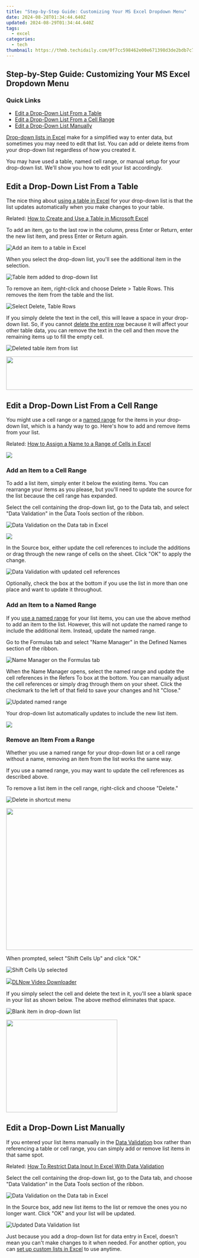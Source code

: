 ```yaml
---
title: "Step-by-Step Guide: Customizing Your MS Excel Dropdown Menu"
date: 2024-08-28T01:34:44.640Z
updated: 2024-08-29T01:34:44.640Z
tags:
  - excel
categories:
  - tech
thumbnail: https://thmb.techidaily.com/0f7cc598462e00e671398d3de2bdb7c71a59af5f2607e912d55b8b85ab2b5c83.jpg
---
```


## Step-by-Step Guide: Customizing Your MS Excel Dropdown Menu

### Quick Links

* [Edit a Drop-Down List From a Table](https://techidaily.com/how-to-easily-hard-reset-my-lava-blaze-pro-5g-drfone-by-drfone-reset-android-reset-android/)
* [Edit a Drop-Down List From a Cell Range](https://some-tips.techidaily.com/in-2024-prime-windows-10-photoviewing-suite/)
* [Edit a Drop-Down List Manually](https://facebook-video-footage.techidaily.com/new-experts-choice-11-premium-video-extractors-for-2024/)

[Drop-down lists in Excel](https://hardware-updates.techidaily.com/download-and-install-the-newest-version-of-corsair-k55-drivers-today/) make for a simplified way to enter data, but sometimes you may need to edit that list. You can add or delete items from your drop-down list regardless of how you created it.

 You may have used a table, named cell range, or manual setup for your drop-down list. We'll show you how to edit your list accordingly.

##  Edit a Drop-Down List From a Table

 The nice thing about [using a table in Excel](https://instagram-videos.techidaily.com/updated-2024-approved-how-to-convert-your-best-videography-into-melodic-mp3s-insta/) for your drop-down list is that the list updates automatically when you make changes to your table.

Related: [How to Create and Use a Table in Microsoft Excel](https://instagram-videos.techidaily.com/updated-2024-approved-how-to-convert-your-best-videography-into-melodic-mp3s-insta/) 

 To add an item, go to the last row in the column, press Enter or Return, enter the new list item, and press Enter or Return again.

![Add an item to a table in Excel](https://static1.howtogeekimages.com/wordpress/wp-content/uploads/2022/02/AddTableItem-ExcelEditDropDownList.png) 

 When you select the drop-down list, you'll see the additional item in the selection.

![Table item added to drop-down list](https://static1.howtogeekimages.com/wordpress/wp-content/uploads/2022/02/AddedTableItem-ExcelEditDropDownList.png) 

 To remove an item, right-click and choose Delete > Table Rows. This removes the item from the table and the list.

![Select Delete, Table Rows](https://static1.howtogeekimages.com/wordpress/wp-content/uploads/2022/02/DeleteTableRows-ExcelEditDropDownList.png) 

 If you simply delete the text in the cell, this will leave a space in your drop-down list. So, if you cannot [delete the entire row](https://fox-glue.techidaily.com/2024-approved-the-ultimate-guide-to-top-online-tools-for-perfecting-your-video-subtitles/) because it will affect your other table data, you can remove the text in the cell and then move the remaining items up to fill the empty cell.

![Deleted table item from list](https://static1.howtogeekimages.com/wordpress/wp-content/uploads/2022/02/RemoveTableItem-ExcelEditDropDownList.png) 

<!-- affiliate ads begin -->
<a href="https://zonlipartnershipprogram.pxf.io/c/5597632/1596691/17882" target="_top" id="1596691"><img src="//a.impactradius-go.com/display-ad/17882-1596691" border="0" alt="" width="728" height="90"/></a><img height="0" width="0" src="https://imp.pxf.io/i/5597632/1596691/17882" style="position:absolute;visibility:hidden;" border="0" />
<!-- affiliate ads end -->
##  Edit a Drop-Down List From a Cell Range

 You might use a cell range or a [named range](https://fox-blue.techidaily.com/2024-approved-mastering-chroma-key-techniques-in-live-broadcasts/) for the items in your drop-down list, which is a handy way to go. Here's how to add and remove items from your list.

Related: [How to Assign a Name to a Range of Cells in Excel](https://fox-blue.techidaily.com/2024-approved-mastering-chroma-key-techniques-in-live-broadcasts/) 

<!-- affiliate ads begin -->
<a href="https://shop.systoolsgroup.com/affiliate.php?ACCOUNT=SYSTOOBY&AFFILIATE=108875&PATH=https%3A%2F%2Fwww.systoolsgroup.com%3FAFFILIATE%3D108875%26RESOURCE%3DSysTools%2BOST%2BRecovery"><img src="https://www.systoolsgroup.com/box/ost-recovery.png" border="0"></a>
<!-- affiliate ads end -->
###  Add an Item to a Cell Range

 To add a list item, simply enter it below the existing items. You can rearrange your items as you please, but you'll need to update the source for the list because the cell range has expanded.

 Select the cell containing the drop-down list, go to the Data tab, and select "Data Validation" in the Data Tools section of the ribbon.

![Data Validation on the Data tab in Excel](https://static1.howtogeekimages.com/wordpress/wp-content/uploads/2022/02/DataToolsDataValidation-ExcelEditDropDownList.png) 

<!-- affiliate ads begin -->
<a href="https://shop.systoolsgroup.com/affiliate.php?ACCOUNT=SYSTOOBY&AFFILIATE=108875&PATH=https%3A%2F%2Fwww.systoolsgroup.com%3FAFFILIATE%3D108875%26RESOURCE%3DSysTools%2BGmail%2BBackup"><img src="https://www.systoolsgroup.com/box/gmail-backup.png" border="0"></a>
<!-- affiliate ads end -->
 In the Source box, either update the cell references to include the additions or drag through the new range of cells on the sheet. Click "OK" to apply the change.

![Data Validation with updated cell references](https://static1.howtogeekimages.com/wordpress/wp-content/uploads/2022/02/DataValidationUpdateCells-ExcelEditDropDownList.png) 

 Optionally, check the box at the bottom if you use the list in more than one place and want to update it throughout.

###  Add an Item to a Named Range

 If you [use a named range](https://some-skills.techidaily.com/new-the-impact-of-testimonial-videos-today/) for your list items, you can use the above method to add an item to the list. However, this will not update the named range to include the additional item. Instead, update the named range.

 Go to the Formulas tab and select "Name Manager" in the Defined Names section of the ribbon.

![Name Manager on the Formulas tab](https://static1.howtogeekimages.com/wordpress/wp-content/uploads/2022/02/FormulasNameManager-ExcelEditDropDownList.png) 

 When the Name Manager opens, select the named range and update the cell references in the Refers To box at the bottom. You can manually adjust the cell references or simply drag through them on your sheet. Click the checkmark to the left of that field to save your changes and hit "Close."

![Updated named range](https://static1.howtogeekimages.com/wordpress/wp-content/uploads/2022/02/UpdateNamedRange-ExcelEditDropDownList.png) 

 Your drop-down list automatically updates to include the new list item.

<!-- affiliate ads begin -->
<a href="https://shop.systoolsgroup.com/affiliate.php?ACCOUNT=SYSTOOBY&AFFILIATE=108875&PATH=https%3A%2F%2Fwww.systoolsgroup.com%3FAFFILIATE%3D108875%26RESOURCE%3DSysTools%2BSQL%2BRecovery"><img src="https://www.systoolsgroup.com/box/sql-recovery.png" border="0"></a>
<!-- affiliate ads end -->
###  Remove an Item From a Range

 Whether you use a named range for your drop-down list or a cell range without a name, removing an item from the list works the same way.

 If you use a named range, you may want to update the cell references as described above.

 To remove a list item in the cell range, right-click and choose "Delete."

![Delete in shortcut menu](https://static1.howtogeekimages.com/wordpress/wp-content/uploads/2022/02/RightClickDelete-ExcelEditDropDownList.png) 

<!-- affiliate ads begin -->
<a href="https://ship7com.pxf.io/c/5597632/1509856/17634" target="_top" id="1509856"><img src="//a.impactradius-go.com/display-ad/17634-1509856" border="0" alt="" width="730" height="383"/></a>
<!-- affiliate ads end -->
 When prompted, select "Shift Cells Up" and click "OK."

![Shift Cells Up selected](https://static1.howtogeekimages.com/wordpress/wp-content/uploads/2022/02/ShiftCellsUp-ExcelEditDropDownList.png) 

<!-- affiliate ads begin -->
<a href="https://secure.2checkout.com/order/checkout.php?PRODS=4712430&QTY=1&AFFILIATE=108875&CART=1"><img src="https://secure.avangate.com/images/merchant/c404a5adbf90e09631678b13b05d9d7a/products/dlnow_256.png" border="0">DLNow Video Downloader</a>
<!-- affiliate ads end -->
 If you simply select the cell and delete the text in it, you'll see a blank space in your list as shown below. The above method eliminates that space.

![Blank item in drop-down list](https://static1.howtogeekimages.com/wordpress/wp-content/uploads/2022/02/BlankInList-ExcelEditDropDownList.png) 

<!-- affiliate ads begin -->
<a href="https://bluettius.sjv.io/c/5597632/2027209/17108" target="_top" id="2027209"><img src="//a.impactradius-go.com/display-ad/17108-2027209" border="0" alt="" width="300" height="250"/></a><img height="0" width="0" src="https://imp.pxf.io/i/5597632/2027209/17108" style="position:absolute;visibility:hidden;" border="0" />
<!-- affiliate ads end -->
##  Edit a Drop-Down List Manually

 If you entered your list items manually in the [Data Validation](https://extra-lessons.techidaily.com/mastering-iphone-saving-and-utilizing-gifs-effectively/) box rather than referencing a table or cell range, you can simply add or remove list items in that same spot.

Related: [How To Restrict Data Input In Excel With Data Validation](https://extra-lessons.techidaily.com/mastering-iphone-saving-and-utilizing-gifs-effectively/) 

 Select the cell containing the drop-down list, go to the Data tab, and choose "Data Validation" in the Data Tools section of the ribbon.

![Data Validation on the Data tab in Excel](https://static1.howtogeekimages.com/wordpress/wp-content/uploads/2022/02/DataToolsDataValidation-ExcelEditDropDownList.png) 

 In the Source box, add new list items to the list or remove the ones you no longer want. Click "OK" and your list will be updated.

![Updated Data Validation list](https://static1.howtogeekimages.com/wordpress/wp-content/uploads/2022/02/DataValidationUpdateList-ExcelEditDropDownList.png) 

 Just because you add a drop-down list for data entry in Excel, doesn't mean you can't make changes to it when needed. For another option, you can [set up custom lists in Excel](https://win-blog.techidaily.com/maximizing-fps-essential-tricks-for-optimizing-fallout-76-performance/) to use anytime.

<ins class="adsbygoogle"
     style="display:block"
     data-ad-format="autorelaxed"
     data-ad-client="ca-pub-7571918770474297"
     data-ad-slot="1223367746"></ins>



<ins class="adsbygoogle"
     style="display:block"
     data-ad-client="ca-pub-7571918770474297"
     data-ad-slot="8358498916"
     data-ad-format="auto"
     data-full-width-responsive="true"></ins>


